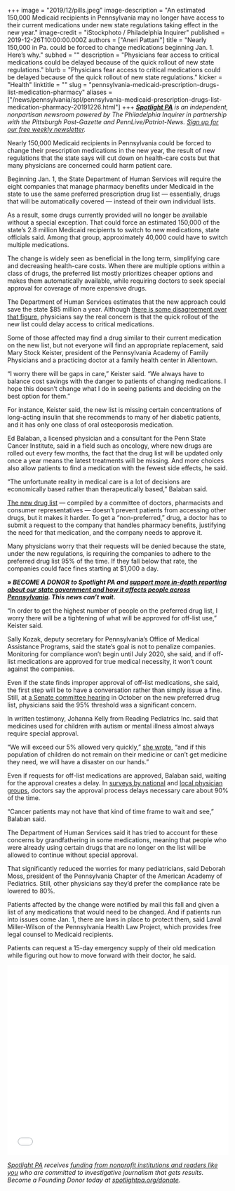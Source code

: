 +++
image = "2019/12/pills.jpeg"
image-description = "An estimated 150,000 Medicaid recipients in Pennsylvania may no longer have access to their current medications under new state regulations taking effect in the new year."
image-credit = "iStockphoto / Philadelphia Inquirer"
published = 2019-12-26T10:00:00.000Z
authors = ["Aneri Pattani"]
title = "Nearly 150,000 in Pa. could be forced to change medications beginning Jan. 1. Here’s why."
subhed = ""
description = "Physicians fear access to critical medications could be delayed because of the quick rollout of new state regulations."
blurb = "Physicians fear access to critical medications could be delayed because of the quick rollout of new state regulations."
kicker = "Health"
linktitle = ""
slug = "pennsylvania-medicaid-prescription-drugs-list-medication-pharmacy"
aliases = ["/news/pennsylvania/spl/pennsylvania-medicaid-prescription-drugs-list-medication-pharmacy-20191226.html"]
+++
<a href="https://www.spotlightpa.org/"><i><b>Spotlight PA</b></i></a><i> is an independent, nonpartisan newsroom powered by The Philadelphia Inquirer in partnership with the Pittsburgh Post-Gazette and PennLive/Patriot-News. </i><a href="https://www.spotlightpa.org/" ><i>Sign up for our free weekly newsletter</i></a><i>.</i>

Nearly 150,000 Medicaid recipients in Pennsylvania could  be forced to change their prescription medications in the new year, the result of new regulations that the state says will cut down on health-care costs but that many physicians are concerned could harm patient care.

Beginning Jan. 1, the State Department of Human Services will require the eight companies that manage pharmacy benefits under Medicaid in the state to use the same preferred prescription drug list — essentially, drugs that will be automatically covered — instead of their own individual lists.

As a result, some drugs currently provided will no longer be available without a special exception.  That could  force an estimated 150,000 of the state’s 2.8 million Medicaid recipients to switch to new medications, state officials said. Among that group, approximately 40,000 could  have to switch multiple medications.

The change is widely seen as beneficial in the long term, simplifying care and decreasing health-care costs. When there are multiple options within a class of drugs, the preferred list mostly prioritizes cheaper options and makes them automatically available, while requiring doctors to seek special approval for coverage of more expensive drugs.

The Department of Human Services estimates that the new approach could  save the state $85 million a year. Although <a href="https://www.inquirer.com/business/health/pennsylvania-medicaid-drug-benefits-managed-care-amerihealth-caritas-20191009.html" >there is some disagreement over that figure</a>, physicians say the real concern is that the quick rollout of the new list could delay access to critical medications.

Some of those affected may find a drug similar to their current medication on the new list, but not everyone will find an appropriate replacement, said Mary Stock Keister, president of the Pennsylvania Academy of Family Physicians and a practicing doctor at a family health center in Allentown.

“I worry there will be gaps in care,” Keister said. “We always have to balance cost savings with the danger to patients of changing medications. I hope this doesn’t change what I do in seeing patients and deciding on the best option for them.”

<script src="https://www.spotlightpa.org/embed.js" async></script><div data-spl-embed-version="1" data-spl-src="https://www.spotlightpa.org/embeds/newsletter/"></div>

For instance, Keister said, the new list is missing certain concentrations of long-acting insulin that she recommends to many of her diabetic patients, and it has only one class of oral osteoporosis medication.

Ed Balaban, a licensed physician and a consultant for the Penn State Cancer Institute, said in a field such as oncology, where new drugs are rolled out every few months, the fact that the drug list will be updated only once a year means the latest treatments will be missing. And more choices also allow patients to find a medication with the fewest side effects, he said.

“The unfortunate reality in medical care is a lot of decisions are economically based rather than therapeutically based,” Balaban said.

<a href="https://papdl.com/preferred-drug-list" >The new drug list</a> — compiled by a committee of doctors, pharmacists and consumer representatives — doesn’t prevent patients from accessing other drugs, but it makes it harder. To get a “non-preferred,” drug, a doctor has to submit a request to the company that handles pharmacy benefits, justifying the need for that medication, and the company needs to approve it.

Many physicians worry that their requests will be denied because the state, under the new regulations, is requiring the companies to adhere to the preferred drug list 95% of the time. If they fall below that rate, the companies could face fines starting at $1,000 a day.

<b>» </b><i><b>BECOME A DONOR to Spotlight PA and </b></i><a href="https://www.spotlightpa.org/donate" ><i><b>support more in-depth reporting about our state government and how it affects people across Pennsylvania</b></i></a><i><b>. This news can’t wait.</b></i>

“In order to get the highest number of people on the preferred drug list, I worry there will be a tightening of what will be approved for off-list use,” Keister said.

Sally Kozak, deputy secretary for Pennsylvania’s Office of Medical Assistance Programs, said the state’s goal is not to penalize companies. Monitoring for compliance won’t begin until July 2020, she said, and if off-list medications are approved for true medical necessity, it won’t count against the companies.

Even if the state finds improper approval of off-list medications, she said, the first step will be to have a conversation rather than simply issue a fine. Still, at <a href="https://www.pasenategop.com/blog/102319-4/" >a Senate committee hearing</a> in October on the new preferred drug list, physicians said the 95% threshold was a significant concern.

In written testimony, Johanna Kelly from Reading Pediatrics Inc. said that medicines used for children with autism or mental illness almost always require special approval.

“We will exceed our 5% allowed very quickly,” <a href="https://dingo.telicon.com/PA/library/2019/20191023TQ.PDF" >she wrote</a>, “and if this population of children do not remain on their medicine or can’t get medicine they need, we will have a disaster on our hands.”

Even if requests for off-list medications are approved, Balaban said, waiting for the approval creates a delay. In <a href="https://www.ama-assn.org/system/files/2019-02/prior-auth-2018.pdf" >surveys by national</a> and <a href="" data-gone="http://pafp.com/images/2018MediaReleaseSurveyPriorAuth.pdf">local physician groups</a>, doctors say the approval process delays necessary care about 90% of the time.

“Cancer patients may not have that kind of time frame to wait and see,” Balaban said.

The Department of Human Services said it has tried to account for these concerns by grandfathering in some medications, meaning that people who were already using certain drugs that are no longer on the list will be allowed to continue without special approval.

That significantly reduced the worries for many pediatricians, said Deborah Moss, president of the Pennsylvania Chapter of the American Academy of Pediatrics. Still, other physicians say they’d prefer the compliance rate be lowered to 80%.

Patients affected by the change were notified by mail this fall and given a list of any medications that would  need to be changed. And if patients run into issues come Jan. 1, there are laws in place to protect them, said Laval Miller-Wilson of the Pennsylvania Health Law Project, which provides free legal counsel to Medicaid recipients.

Patients can request a 15-day emergency supply of their old medication while figuring out how to move forward with their doctor, he said.

<iframe title="How To Get Help" aria-label="Table" id="datawrapper-chart-Sa3t8" src="//datawrapper.dwcdn.net/Sa3t8/3/" scrolling="no" frameborder="0" style="width: 0; min-width: 100% !important; border: none;" height="433"></iframe>

<script type="text/javascript">
!(function() {
  "use strict";
  window.addEventListener("message", function(a) {
    if (void 0 !== a.data["datawrapper-height"])
      for (var e in a.data["datawrapper-height"]) {
        var t =
          document.getElementById("datawrapper-chart-" + e) ||
          document.querySelector("iframe[src*='" + e + "']");
        t && (t.style.height = a.data["datawrapper-height"][e] + "px");
      }
  });
})();
</script>

<a href="https://www.spotlightpa.org/"><i>Spotlight PA</i></a><i> receives </i><a href="https://www.spotlightpa.org/support"><i>funding from nonprofit institutions and readers like you</i></a><i> who are committed to investigative journalism that gets results. Become a Founding Donor today at </i><a href="https://www.spotlightpa.org/donate/"><i>spotlightpa.org/donate</i></a><i>.</i>
